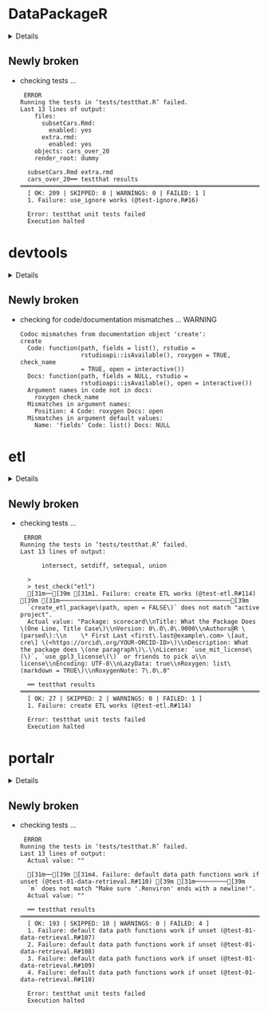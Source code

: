 # DataPackageR

<details>

* Version: 0.15.7
* Source code: https://github.com/cran/DataPackageR
* URL: https://github.com/ropensci/DataPackageR
* BugReports: https://github.com/ropensci/DataPackageR/issues
* Date/Publication: 2019-03-30 17:40:03 UTC
* Number of recursive dependencies: 79

Run `revdep_details(,"DataPackageR")` for more info

</details>

## Newly broken

*   checking tests ...
    ```
     ERROR
    Running the tests in ‘tests/testthat.R’ failed.
    Last 13 lines of output:
        files:
          subsetCars.Rmd:
            enabled: yes
          extra.rmd:
            enabled: yes
        objects: cars_over_20
        render_root: dummy
      
      subsetCars.Rmd extra.rmd
      cars_over_20══ testthat results  ══════════════════════════════════════════════════════════════════════════════
      [ OK: 209 | SKIPPED: 0 | WARNINGS: 0 | FAILED: 1 ]
      1. Failure: use_ignore works (@test-ignore.R#16) 
      
      Error: testthat unit tests failed
      Execution halted
    ```

# devtools

<details>

* Version: 2.2.2
* Source code: https://github.com/cran/devtools
* URL: https://devtools.r-lib.org/, https://github.com/r-lib/devtools
* BugReports: https://github.com/r-lib/devtools/issues
* Date/Publication: 2020-02-17 20:30:02 UTC
* Number of recursive dependencies: 102

Run `revdep_details(,"devtools")` for more info

</details>

## Newly broken

*   checking for code/documentation mismatches ... WARNING
    ```
    Codoc mismatches from documentation object 'create':
    create
      Code: function(path, fields = list(), rstudio =
                     rstudioapi::isAvailable(), roxygen = TRUE, check_name
                     = TRUE, open = interactive())
      Docs: function(path, fields = NULL, rstudio =
                     rstudioapi::isAvailable(), open = interactive())
      Argument names in code not in docs:
        roxygen check_name
      Mismatches in argument names:
        Position: 4 Code: roxygen Docs: open
      Mismatches in argument default values:
        Name: 'fields' Code: list() Docs: NULL
    ```

# etl

<details>

* Version: 0.3.8
* Source code: https://github.com/cran/etl
* URL: http://github.com/beanumber/etl
* BugReports: https://github.com/beanumber/etl/issues
* Date/Publication: 2019-12-18 18:20:02 UTC
* Number of recursive dependencies: 103

Run `revdep_details(,"etl")` for more info

</details>

## Newly broken

*   checking tests ...
    ```
     ERROR
    Running the tests in ‘tests/testthat.R’ failed.
    Last 13 lines of output:
      
          intersect, setdiff, setequal, union
      
      > 
      > test_check("etl")
      [31m──[39m [31m1. Failure: create ETL works (@test-etl.R#114) [39m [31m────────────────────────────────────────────────[39m
      `create_etl_package\(path, open = FALSE\)` does not match "active project".
      Actual value: "Package: scorecard\\nTitle: What the Package Does \(One Line, Title Case\)\\nVersion: 0\.0\.0\.9000\\nAuthors@R \(parsed\):\\n    \* First Last <first\.last@example\.com> \[aut, cre\] \(<https://orcid\.org/YOUR-ORCID-ID>\)\\nDescription: What the package does \(one paragraph\)\.\\nLicense: `use_mit_license\(\)`, `use_gpl3_license\(\)` or friends to pick a\\n    license\\nEncoding: UTF-8\\nLazyData: true\\nRoxygen: list\(markdown = TRUE\)\\nRoxygenNote: 7\.0\.0"
      
      ══ testthat results  ══════════════════════════════════════════════════════════════════════════════
      [ OK: 27 | SKIPPED: 2 | WARNINGS: 0 | FAILED: 1 ]
      1. Failure: create ETL works (@test-etl.R#114) 
      
      Error: testthat unit tests failed
      Execution halted
    ```

# portalr

<details>

* Version: 0.3.1
* Source code: https://github.com/cran/portalr
* URL: https://weecology.github.io/portalr/, https://github.com/weecology/portalr
* BugReports: https://github.com/weecology/portalr/issues
* Date/Publication: 2020-01-16 15:00:02 UTC
* Number of recursive dependencies: 103

Run `revdep_details(,"portalr")` for more info

</details>

## Newly broken

*   checking tests ...
    ```
     ERROR
    Running the tests in ‘tests/testthat.R’ failed.
    Last 13 lines of output:
      Actual value: ""
      
      [31m──[39m [31m4. Failure: default data path functions work if unset (@test-01-data-retrieval.R#110) [39m [31m─────────[39m
      `m` does not match "Make sure '.Renviron' ends with a newline!".
      Actual value: ""
      
      ══ testthat results  ══════════════════════════════════════════════════════════════════════════════
      [ OK: 193 | SKIPPED: 10 | WARNINGS: 0 | FAILED: 4 ]
      1. Failure: default data path functions work if unset (@test-01-data-retrieval.R#107) 
      2. Failure: default data path functions work if unset (@test-01-data-retrieval.R#108) 
      3. Failure: default data path functions work if unset (@test-01-data-retrieval.R#109) 
      4. Failure: default data path functions work if unset (@test-01-data-retrieval.R#110) 
      
      Error: testthat unit tests failed
      Execution halted
    ```

